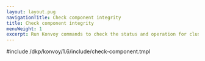 ```yaml
---
layout: layout.pug
navigationTitle: Check component integrity
title: Check component integrity
menuWeight: 1
excerpt: Run Konvoy commands to check the status and operation for cluster components
---
```


<!-- markdownlint-disable MD004 MD007 MD025 MD030 MD018-->

#include /dkp/konvoy/1.6/include/check-component.tmpl
